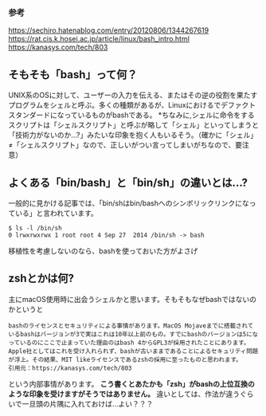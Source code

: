 ### 参考
https://sechiro.hatenablog.com/entry/20120806/1344267619
https://rat.cis.k.hosei.ac.jp/article/linux/bash_intro.html
https://kanasys.com/tech/803

## そもそも「bash」って何？
UNIX系のOSに対して、ユーザーの入力を伝える、またはその逆の役割を果たすプログラムをシェルと呼ぶ。多くの種類があるが、Linuxにおけるでデファクトスタンダードになっているものがbashである。
*ちなみに,シェルに命令をするスクリプトは「シェルスクリプト」と呼ぶが略して「シェル」といってしまうと「技術力がないのか...?」みたいな印象を抱く人もいるそう。（確かに「シェル」≠「シェルスクリプト」なので、正しいがつい言ってしまいがちなので、要注意）
## よくある「bin/bash」と「bin/sh」の違いとは...?
一般的に見かける記事では、「bin/shはbin/bashへのシンボリックリンクになっている」と言われています。
```
$ ls -l /bin/sh
0 lrwxrwxrwx 1 root root 4 Sep 27  2014 /bin/sh -> bash
```
移植性を考慮しないのなら、bashを使っておいた方がよさげ
## zshとかは何?
主にmacOS使用時に出会うシェルかと思います。そもそもなぜbashではないのかというと
```
bashのライセンスとセキュリティによる事情があります。MacOS Mojaveまでに搭載されているbashはバージョンが3で実はこれは10年以上前のもの。すでにbashのバージョンは5になっているのにここで止まっていた理由のはbash 4からGPL3が採用されたことにあります。Apple社としてはこれを受け入れられず、bashが古いままであることによるセキュリティ問題が浮上。その結果、MIT likeライセンスであるzshの採用に至ったものと思われます。
引用元：https://kanasys.com/tech/803
```
という内部事情があります。
__こう書くとあたかも「zsh」がbashの上位互換のような印象を受けますがそうではありません。__
違いとしては、作法が違うぐらいで一旦頭の片隅に入れておけば...よい？？？